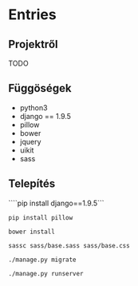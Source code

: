 # Entries
## Projektről

TODO

## Függöségek
- python3
- django == 1.9.5
- pillow
- bower
- jquery
- uikit
- sass

## Telepítés

````pip install django==1.9.5```

````pip install pillow````

````bower install````

````sassc sass/base.sass sass/base.css````

````./manage.py migrate````

````./manage.py runserver````

